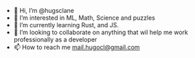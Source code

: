 - 👋 Hi, I’m @hugsclane
- 👀 I’m interested in ML, Math, Science and puzzles
- 🌱 I’m currently learning Rust, and JS. 
- 💞️ I’m looking to collaborate on anything that wil help me work professionally as a developer
- 📫 How to reach me mail.hugocl@gmail.com

<!---
hugsclane/hugsclane is a ✨ special ✨ repository because its `README.md` (this file) appears on your GitHub profile.
You can click the Preview link to take a look at your changes.
--->
